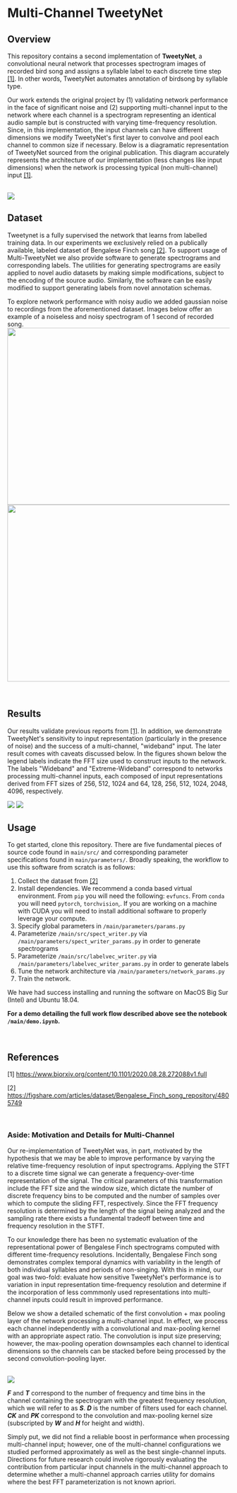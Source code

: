 # Multi-Channel TweetyNet

## Overview

This repository contains a second implementation of **TweetyNet**, a convolutional neural network that processes spectrogram images of recorded bird song and assigns a syllable label to each discrete time step [[1]](#1). In other words, TweetyNet automates annotation of birdsong by syllable type. 

Our work extends the original project by (1) validating network performance in the face of significant noise and (2) supporting multi-channel input to the network where each channel is a spectrogram representing an identical audio sample but is constructed with varying time-frequency resolution. Since, in this implementation, the input channels can have different dimensions we modify TweetyNet's first layer to convolve and pool each channel to common size if necessary. Below is a diagramatic representation of TweetyNet sourced from the original publication. This diagram accurately represents the architecture of our implementation (less changes like input dimensions) when the network is processing typical (non multi-channel) input [[1]](#1).

<br>
<img src="https://github.com/gardner-lab/multi-channel-tweetynet/blob/master/figs/tweetynet.jpg?raw=true" href="#">
<br>


## Dataset

Tweetynet is a fully supervised the network that learns from labelled training data. In our experiments we exclusively relied on a publically available, labeled dataset of Bengalese Finch song [[2]](#2). To support usage of Multi-TweetyNet we also provide software to generate spectrograms and corresponding labels. The utilities for generating spectrograms are easily applied to novel audio datasets by making simple modifications, subject to the encoding of the source audio. Similarly, the software can be easily modified to support generating labels from novel annotation schemas. 

To explore network performance with noisy audio we added gaussian noise to recordings from the aforementioned dataset. Images below offer an example of a noiseless and noisy spectrogram of 1 second of recorded song.
<img src="https://github.com/gardner-lab/multi-channel-tweetynet/blob/master/figs/spectnonoise.png?raw=true" width=1000px height=400px>
<img src="https://github.com/gardner-lab/multi-channel-tweetynet/blob/master/figs/spectsnr0.5.png?raw=true" width=1000px height=400px>

<br>

## Results

Our results validate previous reports from [[1]](#1). In addition, we demonstrate TweetyNet's sensitivity to input representation (particularly in the presence of noise) and the success of a multi-channel, "wideband" input. The later result comes with caveats discussed below. In the figures shown below the legend labels indicate the FFT size used to construct inputs to the network. The labels "Wideband" and "Extreme-Wideband" correspond to networks processing multi-channel inputs, each composed of input representations derived from FFT sizes of 256, 512, 1024 and 64, 128, 256, 512, 1024, 2048, 4096, respectively.

<img src="https://github.com/gardner-lab/multi-channel-tweetynet/blob/master/figs/accnoise.png">

<img src="https://github.com/gardner-lab/multi-channel-tweetynet/blob/master/figs/accnonoise.png">

<br> 

## Usage

To get started, clone this repository. There are five fundamental pieces of source code found in ```main/src/``` and corresponding parameter specifications found in ```main/parameters/```. Broadly speaking, the workflow to use this software from scratch is as follows:

1. Collect the dataset from [[2]](#2)
2. Install dependencies. We recommend a conda based virtual environment. From `pip` you will need the following: `evfuncs`. From `conda` you will need `pytorch`, `torchvision`,. If you are working on a machine with CUDA you will need to install additional software to properly leverage your compute.
3. Specify global parameters in ```/main/parameters/params.py```
4. Parameterize ```/main/src/spect_writer.py``` via ```/main/parameters/spect_writer_params.py``` in order to generate spectrograms
5. Parameterize ```/main/src/labelvec_writer.py``` via ```/main/parameters/labelvec_writer_params.py``` in order to generate labels
6. Tune the network architecture via ```/main/parameters/network_params.py```
7. Train the network. 

We have had success installing and running the software on MacOS Big Sur (Intel) and Ubuntu 18.04.

**For a demo detailing the full work flow described above see the notebook ```/main/demo.ipynb```.**

<br>

## References
<a id="1">[1]</a> 
https://www.biorxiv.org/content/10.1101/2020.08.28.272088v1.full

<a id="2">[2]</a>
https://figshare.com/articles/dataset/Bengalese_Finch_song_repository/4805749

<br>

### Aside: Motivation and Details for Multi-Channel

Our re-implementation of TweetyNet was, in part, motivated by the hypothesis that we may be able to improve performance by varying the relative time-frequency resolution of input spectrograms. Applying the STFT to a discrete time signal we can generate a frequency-over-time representation of the signal. The critical parameters of this transformation include the FFT size and the window size, which dictate the number of discrete frequency bins to be computed and the number of samples over which to compute the sliding FFT, respectively. Since the FFT frequency resolution is determined by the length of the signal being analyzed and the sampling rate there exists a fundamental tradeoff between time and frequency resolution in the STFT.

To our knowledge there has been no systematic evaluation of the representational power of Bengalese Finch spectrograms computed with different time-frequency resolutions. Incidentally, Bengalese Finch song demonstrates complex temporal dynamics with variability in the length of both individual syllables and periods of non-singing. With this in mind, our goal was two-fold: evaluate how sensitive TweetyNet's performance is to variation in input representation time-frequency resolution and determine if the incorporation of less commmonly used representations into multi-channel inputs could result in improved performance. 

Below we show a detailed schematic of the first convolution + max pooling layer of the network processing a multi-channel input. In effect, we process each channel independently with a convolutional and max-pooling kernel with an appropriate aspect ratio. The convolution is input size preserving; however, the max-pooling operation downsamples each channel to identical dimensions so the channels can be stacked before being processed by the second convolution-pooling layer.  

<br>
<img src="https://github.com/gardner-lab/multi-channel-tweetynet/blob/master/figs/frontend.png?raw=true">
<br>

___F___ and ___T___ correspond to the number of frequency and time bins in the channel containing the spectrogram with the greatest frequency resolution, which we will refer to as ***S***. ___D___ is the number of filters used for each channel. ___CK___ and ___PK___ correspond to the convolution and max-pooling kernel size (subscripted by ___W___ and ___H___ for height and width). 

Simply put, we did not find a reliable boost in performance when processing multi-channel input; however, one of the multi-channel configurations we studied performed approximately as well as the best single-channel inputs. Directions for future research could involve rigorously evaluating the contribution from particular input channels in the multi-channel approach to determine whether a multi-channel approach carries utility for domains where the best FFT parameterization is not known apriori.

